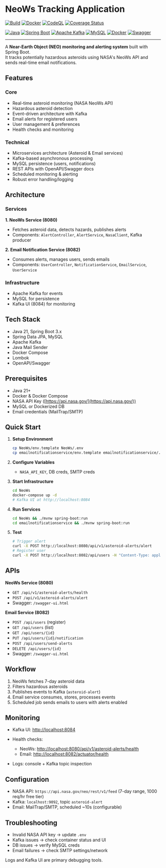 # NeoWs Tracking Application

<!-- GitHub Workflow & NeoWs-Tracking-Application Badges -->

[![Build](https://github.com/aaronwittchen/NeoWs-Tracking-Application/actions/workflows/maven.yml/badge.svg)](https://github.com/aaronwittchen/NeoWs-Tracking-Application/actions/workflows/maven.yml)
[![Docker](https://github.com/aaronwittchen/NeoWs-Tracking-Application/actions/workflows/docker-publish.yml/badge.svg)](https://github.com/aaronwittchen/NeoWs-Tracking-Application/actions/workflows/docker-publish.yml)
[![CodeQL](https://github.com/aaronwittchen/NeoWs-Tracking-Application/actions/workflows/codeql.yml/badge.svg)](https://github.com/aaronwittchen/NeoWs-Tracking-Application/actions/workflows/codeql.yml)
[![Coverage Status](https://img.shields.io/codecov/c/github/aaronwittchen/NeoWs-Tracking-Application?logo=codecov)](https://codecov.io/gh/aaronwittchen/NeoWs-Tracking-Application)

<!-- Tech Stack Badges -->

[![Java](https://img.shields.io/badge/Java-21-blue?logo=openjdk)](https://openjdk.org/)
[![Spring Boot](https://img.shields.io/badge/Spring%20Boot-3.x-brightgreen?logo=springboot)](https://spring.io/projects/spring-boot)
[![Apache Kafka](https://img.shields.io/badge/Kafka-Event%20Streaming-black?logo=apachekafka)](https://kafka.apache.org/)
[![MySQL](https://img.shields.io/badge/MySQL-DB-blue?logo=mysql)](https://www.mysql.com/)
[![Docker](https://img.shields.io/badge/Docker-Compose-blue?logo=docker)](https://www.docker.com/)
[![Swagger](https://img.shields.io/badge/API-OpenAPI%2FSwagger-orange?logo=swagger)](https://swagger.io/)

---

A **Near-Earth Object (NEO) monitoring and alerting system** built with Spring Boot.  
It tracks potentially hazardous asteroids using NASA's NeoWs API and sends real-time email notifications.

## Features

### Core

- Real-time asteroid monitoring (NASA NeoWs API)
- Hazardous asteroid detection
- Event-driven architecture with Kafka
- Email alerts for registered users
- User management & preferences
- Health checks and monitoring

### Technical

- Microservices architecture (Asteroid & Email services)
- Kafka-based asynchronous processing
- MySQL persistence (users, notifications)
- REST APIs with OpenAPI/Swagger docs
- Scheduled monitoring & alerting
- Robust error handling/logging

## Architecture

### Services

**1. NeoWs Service (8080)**

- Fetches asteroid data, detects hazards, publishes alerts
- Components: `AlertController`, `AlertService`, `NasaClient`, Kafka producer

**2. Email Notification Service (8082)**

- Consumes alerts, manages users, sends emails
- Components: `UserController`, `NotificationService`, `EmailService`, `UserService`

### Infrastructure

- Apache Kafka for events
- MySQL for persistence
- Kafka UI (8084) for monitoring

## Tech Stack

- Java 21, Spring Boot 3.x
- Spring Data JPA, MySQL
- Apache Kafka
- Java Mail Sender
- Docker Compose
- Lombok
- OpenAPI/Swagger

## Prerequisites

- Java 21+
- Docker & Docker Compose
- NASA API Key ([https://api.nasa.gov/](https://api.nasa.gov/))
- MySQL or Dockerized DB
- Email credentials (MailTrap/SMTP)

## Quick Start

1. **Setup Environment**

   ```bash
   cp NeoWs/env.template NeoWs/.env
   cp emailnotificationservice/env.template emailnotificationservice/.env
   ```

2. **Configure Variables**

   - `NASA_API_KEY`, DB creds, SMTP creds

3. **Start Infrastructure**

   ```bash
   cd NeoWs
   docker-compose up -d
   # Kafka UI at http://localhost:8084
   ```

4. **Run Services**

   ```bash
   cd NeoWs && ./mvnw spring-boot:run
   cd emailnotificationservice && ./mvnw spring-boot:run
   ```

5. **Test**

   ```bash
   # Trigger alert
   curl -X POST http://localhost:8080/api/v1/asteroid-alerts/alert
   # Register user
   curl -X POST http://localhost:8082/api/users -H "Content-Type: application/json" -d '{"fullName":"John Doe","email":"john@example.com"}'
   ```

## APIs

**NeoWs Service (8080)**

- `GET /api/v1/asteroid-alerts/health`
- `POST /api/v1/asteroid-alerts/alert`
- Swagger: `/swagger-ui.html`

**Email Service (8082)**

- `POST /api/users` (register)
- `GET /api/users` (list)
- `GET /api/users/{id}`
- `PUT /api/users/{id}/notification`
- `POST /api/users/send-alerts`
- `DELETE /api/users/{id}`
- Swagger: `/swagger-ui.html`

## Workflow

1. NeoWs fetches 7-day asteroid data
2. Filters hazardous asteroids
3. Publishes events to Kafka (`asteroid-alert`)
4. Email service consumes, stores, processes events
5. Scheduled job sends emails to users with alerts enabled

## Monitoring

- Kafka UI: [http://localhost:8084](http://localhost:8084)
- Health checks:

  - NeoWs: [http://localhost:8080/api/v1/asteroid-alerts/health](http://localhost:8080/api/v1/asteroid-alerts/health)
  - Email: [http://localhost:8082/actuator/health](http://localhost:8082/actuator/health)

- Logs: console + Kafka topic inspection

## Configuration

- NASA API: `https://api.nasa.gov/neo/rest/v1/feed` (7-day range, 1000 req/hr free tier)
- Kafka: `localhost:9092`, topic `asteroid-alert`
- Email: MailTrap/SMTP, scheduled \~10s (configurable)

## Troubleshooting

- Invalid NASA API key → update `.env`
- Kafka issues → check container status and UI
- DB issues → verify MySQL creds
- Email failures → check SMTP settings/network

Logs and Kafka UI are primary debugging tools.
